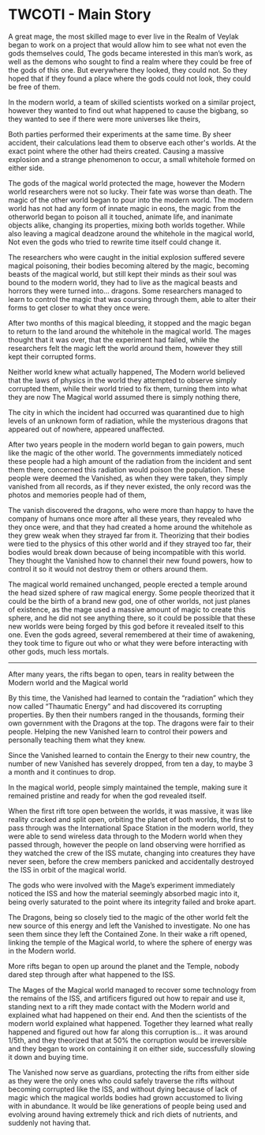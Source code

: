 # TWCOTI - Main Story
A great mage, the most skilled mage to ever live in the Realm of Veylak began to work on a project that would allow him to see what not even the gods themselves could, The gods became interested in this man’s work, as well as the demons who sought to find a realm where they could be free of the gods of this one. But everywhere they looked, they could not. So they hoped that if they found a place where the gods could not look, they could be free of them.

In the modern world, a team of skilled scientists worked on a similar project, however they wanted to find out what happened to cause the bigbang, so they wanted to see if there were more universes like theirs, 

Both parties performed their experiments at the same time. By sheer accident, their calculations lead them to observe each other's worlds. At the exact point where the other had theirs created. Causing a massive explosion and a strange phenomenon to occur, a small whitehole formed on either side.

The gods of the magical world protected the mage, however the Modern world researchers were not so lucky. Their fate was worse than death. 
The magic of the other world began to pour into the modern world.
The modern world has not had any form of innate magic in eons, the magic from the otherworld began to poison all it touched, animate life, and inanimate objects alike, changing its properties, mixing both worlds together. While also leaving a magical deadzone around the whitehole in the magical world, Not even the gods who tried to rewrite time itself could change it.

The researchers who were caught in the initial explosion suffered severe magical poisoning, their bodies becoming altered by the magic, becoming beasts of the magical world, but still kept their minds as their soul was bound to the modern world, they had to live as the magical beasts and horrors they were turned into… dragons. Some researchers managed to learn to control the magic that was coursing through them, able to alter their forms to get closer to what they once were.

After two months of this magical bleeding, it stopped and the magic began to return to the land around the whitehole in the magical world. The mages thought that it was over, that the experiment had failed, while the researchers felt the magic left the world around them, however they still kept their corrupted forms.

Neither world knew what actually happened,
The Modern world believed that the laws of physics in the world they attempted to observe simply corrupted them, while their world tried to fix them, turning them into what they are now
The Magical world assumed there is simply nothing there, 

The city in which the incident had occurred was quarantined due to high levels of an unknown form of radiation, while the mysterious dragons that appeared out of nowhere, appeared unaffected.

After two years people in the modern world began to gain powers, much like the magic of the other world. The governments immediately noticed these people had a high amount of the radiation from the incident and sent them there, concerned this radiation would poison the population. These people were deemed the Vanished, as when they were taken, they simply vanished from all records, as if they never existed, the only record was the photos and memories people had of them, 

The vanish discovered the dragons, who were more than happy to have the company of humans once more after all these years, they revealed who they once were, and that they had created a home around the whitehole as they grew weak when they strayed far from it. Theorizing that their bodies were tied to the physics of this other world and if they strayed too far, their bodies would break down because of being incompatible with this world. They thought the Vanished how to channel their new found powers, how to control it so it would not destroy them or others around them. 

The magical world remained unchanged, people erected a temple around the head sized sphere of raw magical energy. Some people theorized that it could be the birth of a brand new god, one of other worlds, not just planes of existence, as the mage used a massive amount of magic to create this sphere, and he did not see anything there, so it could be possible that these new worlds were being forged by this god before it revealed itself to this one. Even the gods agreed, several remembered at their time of awakening, they took time to figure out who or what they were before interacting with other gods, much less mortals.

-------------------------------------------------------------------------------------------------------------------------------

After many years, the rifts began to open, tears in reality between the Modern world and the Magical world

By this time, the Vanished had learned to contain the “radiation” which they now called “Thaumatic Energy” and had discovered its corrupting properties. By then their numbers ranged in the thousands, forming their own government with the Dragons at the top. The dragons were fair to their people. Helping the new Vanished learn to control their powers and personally teaching them what they knew.

Since the Vanished learned to contain the Energy to their new country, the number of new Vanished has severely dropped, from ten a day, to maybe 3 a month and it continues to drop. 

In the magical world, people simply maintained the temple, making sure it remained pristine and ready for when the god revealed itself.

When the first rift tore open between the worlds, it was massive, it was like reality cracked and split open, orbiting the planet of both worlds, the first to pass through was the International Space Station in the modern world, they were able to send wireless data through to the Modern world when they passed through, however the people on land observing were horrified as they watched the crew of the ISS mutate, changing into creatures they have never seen, before the crew members panicked and accidentally destroyed the ISS in orbit of the magical world.

The gods who were involved with the Mage’s experiment immediately noticed the ISS and how the material seemingly absorbed magic into it, being overly saturated to the point where its integrity failed and broke apart. 

The Dragons, being so closely tied to the magic of the other world felt the new source of this energy  and left the Vanished to investigate. No one has seen them since they left the Contained Zone. In their wake a rift opened, linking the temple of the Magical world, to where the sphere of energy was in the Modern world. 

More rifts began to open up around the planet and the Temple, nobody dared step through after what happened to the ISS. 

The Mages of the Magical world managed to recover some technology from the remains of the ISS, and artificers figured out how to repair and use it, standing next to a rift they made contact with the Modern world and explained what had happened on their end. And then the scientists of the modern world explained what happened. Together they learned what really happened and figured out how far along this corruption is… it was around 1/5th, and they theorized that at 50% the corruption would be irreversible and they began to work on containing it on either side, successfully slowing it down and buying time. 

The Vanished now serve as guardians, protecting the rifts from either side as they were the only ones who could safely traverse the rifts without becoming corrupted like the ISS, and without dying because of lack of magic which the magical worlds bodies had grown accustomed to living with in abundance. It would be like generations of people being used and evolving around having extremely thick and rich diets of nutrients, and suddenly not having that.
